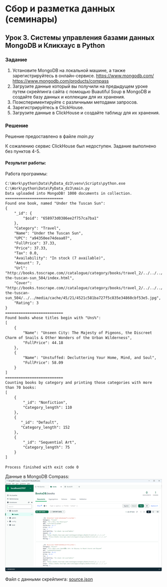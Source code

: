 # Сбор и разметка данных (семинары)
## Урок 3. Системы управления базами данных MongoDB и Кликхаус в Python

### Задание

1. Установите MongoDB на локальной машине, а также зарегистрируйтесь в онлайн-сервисе. https://www.mongodb.com/ https://www.mongodb.com/products/compass
2. Загрузите данные который вы получили на предыдущем уроке путем скрейпинга сайта с помощью Buautiful Soup в MongoDB и создайте базу данных и коллекции для их хранения.
3. Поэкспериментируйте с различными методами запросов.
4. Зарегистрируйтесь в ClickHouse.
5. Загрузите данные в ClickHouse и создайте таблицу для их хранения.


### Решение

Решение предоставлено в файле *main.py*

К сожалению сервис ClickHouse был недоступен. Задание выполнено без пунктов 4-5. 

#### Результат работы:

Работа программы:

    C:\Work\python\Data\PyData_dz3\venv\Scripts\python.exe C:\Work\python\Data\PyData_dz3\main.py 
    Data uploaded into MongoDB! 1000 documents in collection.
    ==========================
    Found one book, named "Under the Tuscan Sun":
    {
        "_id": {
            "$oid": "658973d0386ee2f757ca7ba1"
        },
        "Category": "Travel",
        "Name": "Under the Tuscan Sun",
        "UPC": "a94350ee74deaa07",
        "FullPrice": 37.33,
        "Price": 37.33,
        "Tax": 0.0,
        "Availability": "In stock (7 available)",
        "Amount": 7,
        "Url": "http://books.toscrape.com//catalogue/category/books/travel_2/../../../under-the-tuscan-sun_504/index.html",
        "Cover": "http://books.toscrape.com//catalogue/category/books/travel_2/../../../under-the-tuscan-sun_504/../../media/cache/45/21/4521c581ba727f5c835e34860cbf53e5.jpg",
        "Rating": 3
    }
    ==========================
    Found books whose titles begin with "Uns%":
    [
        {
            "Name": "Unseen City: The Majesty of Pigeons, the Discreet Charm of Snails & Other Wonders of the Urban Wilderness",
            "FullPrice": 44.18
        },
        {
            "Name": "Unstuffed: Decluttering Your Home, Mind, and Soul",
            "FullPrice": 58.09
        }
    ]
    ==========================
    Counting books by category and printing those categories with more than 70 books:
    [
        {
            "_id": "Nonfiction",
            "Category_length": 110
        },
        {
           "_id": "Default",
           "Category_length": 152
        },
        {
            "_id": "Sequential Art",
            "Category_length": 75
        }
    ]
    
    Process finished with exit code 0
 
Данные в MongoDB Compass:
![screen1.png](screen1.png)

Файл с данными скрейпинга: [source.json](source.json)
